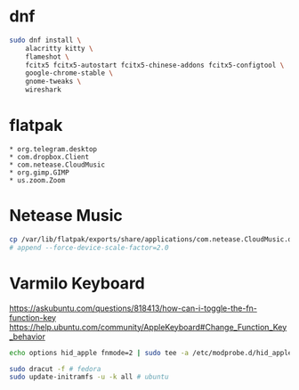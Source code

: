 # dnf
```bash
sudo dnf install \
    alacritty kitty \
    flameshot \
    fcitx5 fcitx5-autostart fcitx5-chinese-addons fcitx5-configtool \
    google-chrome-stable \
    gnome-tweaks \
    wireshark
```

# flatpak
    * org.telegram.desktop
    * com.dropbox.Client
    * com.netease.CloudMusic
    * org.gimp.GIMP
    * us.zoom.Zoom

# Netease Music
```bash
cp /var/lib/flatpak/exports/share/applications/com.netease.CloudMusic.desktop ~/.local/share/applications/
# append --force-device-scale-factor=2.0
```

# Varmilo Keyboard
https://askubuntu.com/questions/818413/how-can-i-toggle-the-fn-function-key
https://help.ubuntu.com/community/AppleKeyboard#Change_Function_Key_behavior
```bash
echo options hid_apple fnmode=2 | sudo tee -a /etc/modprobe.d/hid_apple.conf

sudo dracut -f # fedora
sudo update-initramfs -u -k all # ubuntu
```

